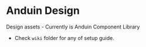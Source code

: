 # Anduin Design
Design assets - Currently is Anduin Component Library

- Check `wiki` folder for any of setup guide.
